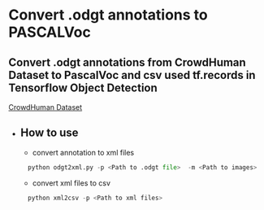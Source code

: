 # Convert .odgt annotations to PASCALVoc
## Convert .odgt annotations from CrowdHuman Dataset to PascalVoc and csv used  tf.records  in Tensorflow Object Detection
[CrowdHuman Dataset](http://www.crowdhuman.org/download.html)
* ## How to use
  * convert annotation to xml files
  ```python
    python odgt2xml.py -p <Path to .odgt file>  -m <Path to images>
  ```
  * convert xml files to csv 
  ```python
    python xml2csv -p <Path to xml files>
  ```
